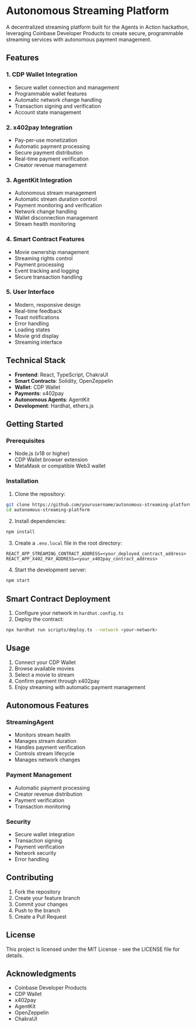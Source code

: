 # Autonomous Streaming Platform

A decentralized streaming platform built for the Agents in Action hackathon, leveraging Coinbase Developer Products to create secure, programmable streaming services with autonomous payment management.

## Features

### 1. CDP Wallet Integration
- Secure wallet connection and management
- Programmable wallet features
- Automatic network change handling
- Transaction signing and verification
- Account state management

### 2. x402pay Integration
- Pay-per-use monetization
- Automatic payment processing
- Secure payment distribution
- Real-time payment verification
- Creator revenue management

### 3. AgentKit Integration
- Autonomous stream management
- Automatic stream duration control
- Payment monitoring and verification
- Network change handling
- Wallet disconnection management
- Stream health monitoring

### 4. Smart Contract Features
- Movie ownership management
- Streaming rights control
- Payment processing
- Event tracking and logging
- Secure transaction handling

### 5. User Interface
- Modern, responsive design
- Real-time feedback
- Toast notifications
- Error handling
- Loading states
- Movie grid display
- Streaming interface

## Technical Stack

- **Frontend**: React, TypeScript, ChakraUI
- **Smart Contracts**: Solidity, OpenZeppelin
- **Wallet**: CDP Wallet
- **Payments**: x402pay
- **Autonomous Agents**: AgentKit
- **Development**: Hardhat, ethers.js

## Getting Started

### Prerequisites
- Node.js (v18 or higher)
- CDP Wallet browser extension
- MetaMask or compatible Web3 wallet

### Installation

1. Clone the repository:
```bash
git clone https://github.com/yourusername/autonomous-streaming-platform.git
cd autonomous-streaming-platform
```

2. Install dependencies:
```bash
npm install
```

3. Create a `.env.local` file in the root directory:
```
REACT_APP_STREAMING_CONTRACT_ADDRESS=<your_deployed_contract_address>
REACT_APP_X402_PAY_ADDRESS=<your_x402pay_contract_address>
```

4. Start the development server:
```bash
npm start
```

## Smart Contract Deployment

1. Configure your network in `hardhat.config.ts`
2. Deploy the contract:
```bash
npx hardhat run scripts/deploy.ts --network <your-network>
```

## Usage

1. Connect your CDP Wallet
2. Browse available movies
3. Select a movie to stream
4. Confirm payment through x402pay
5. Enjoy streaming with automatic payment management

## Autonomous Features

### StreamingAgent
- Monitors stream health
- Manages stream duration
- Handles payment verification
- Controls stream lifecycle
- Manages network changes

### Payment Management
- Automatic payment processing
- Creator revenue distribution
- Payment verification
- Transaction monitoring

### Security
- Secure wallet integration
- Transaction signing
- Payment verification
- Network security
- Error handling

## Contributing

1. Fork the repository
2. Create your feature branch
3. Commit your changes
4. Push to the branch
5. Create a Pull Request

## License

This project is licensed under the MIT License - see the LICENSE file for details.

## Acknowledgments

- Coinbase Developer Products
- CDP Wallet
- x402pay
- AgentKit
- OpenZeppelin
- ChakraUI
